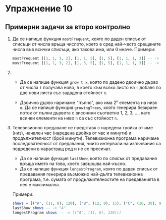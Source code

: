 Упражнение 10
=============

Примерни задачи за второ контролно
----------------------------------
1. Да се напише функция `mostFrequent`, която по даден списък от списъци от
числа връща числото, което е сред най-често срещаните числа във всички списъци,
ако такова има, или 0 иначе. Примери:

   ```haskell
   mostFrequent [[1, 1, 3, 2], [1, 1, 5], [1, 5], [1, 1, 1, 3]] -- -> 1
   mostFrequent [[1, 1, 3, 2], [1, 5, 5], [1, 5], [1, 1, 1, 3]] -- -> 0
   ```

2.
   * Да се напише функция `grow t x`, която по дадено двоично дърво от числа `t`
   получава ново, в което към всяко листо на `t` добавя по две нови листа със
   зададена стойност `x`.

   * Двоично дърво наричаме "пълно", ако има 2<sup>`n`</sup> елемента на ниво
   `n`. Да се напише функция `growingTrees`, която генерира безкраен поток от
   пълни дървета с височини съответно 1, 2, 3, ..., като всички елементи на ниво
   `n` са със стойност `n`.

3. Телевизионно предаване се представя с наредена тройка от име (низ), начален
час (наредена двойка от час и минути) и продължителност (брой минути).
Телевизионна програма наричаме последователност от предавания, чиито интервали
на излъчвания са подредени в нарастващ ред и не се пресичат.
   * Да се напише функция `lastShow`, която по списък от предавания връща името
   на това, което завършва най-късно.
   * Да се напише функция `longestProgram`, която по даден списък от предавания
   генерира възможно най-дълга телевизионна програма, т.е. сумата от
   продължителностите на предаванията в нея е максимална.

   Примери:

   ```haskell
   shows = [("A", (11, 0), 120), ("B", (12, 0), 15), ("C", (10, 30), 90)]
   lastShow shows -- -> "A"
   longestProgram shows -- -> [("A", (11, 0), 120))]
   ```
